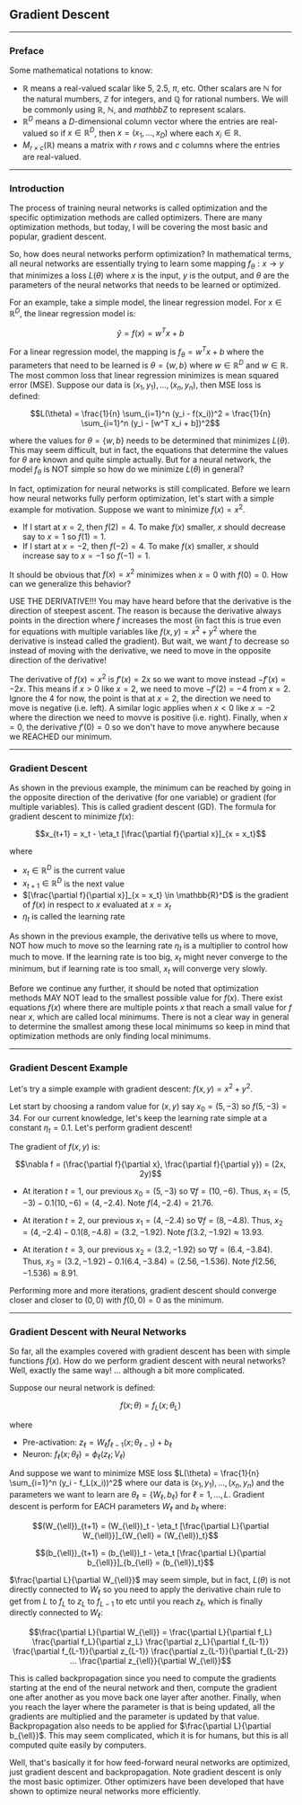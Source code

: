 ## Gradient Descent

---

### Preface

Some mathematical notations to know:

- $\mathbb{R}$ means a real-valued scalar like $5$, $2.5$, $\pi$, etc. Other scalars are $\mathbb{N}$ for the natural mumbers, $\mathbb{Z}$ for integers, and $\mathbb{Q}$ for rational numbers. We will be commonly using $\mathbb{R}$, $\mathbb{N}$, and $mathbb{Z}$ to represent scalars.
- $\mathbb{R}^D$ means a $D$-dimensional column vector where the entries are real-valued so if $x \in \mathbb{R}^D$, then $x = (x_1, ..., x_D)$ where each $x_i \in \mathbb{R}$.
- $M_{r \times c}(\mathbb{R})$ means a matrix with $r$ rows and $c$ columns where the entries are real-valued.

---

### Introduction

The process of training neural networks is called optimization and the specific optimization methods are called optimizers.
There are many optimization methods, but today, I will be covering the most basic and popular, gradient descent.

So, how does neural networks perform optimization?
In mathematical terms, all neural networks are essentially trying to learn some mapping $f_{\theta}: x \rightarrow y$
that minimizes a loss $L(\theta)$ where $x$ is the input, $y$ is the output, and
$\theta$ are the parameters of the neural networks that needs to be learned or optimized.

For an example, take a simple model, the linear regression model.
For $x \in \mathbb{R}^D$, the linear regression model is:

$$\hat{y}
= f(x)
= w^T x + b$$

For a linear regression model, the mapping is $f_{\theta} = w^T x + b$ where the parameters that need to be learned
is $\theta = \{ w, b \}$ where $w \in \mathbb{R}^D$ and $w \in \mathbb{R}$.
The most common loss that linear regression minimizes is mean squared error (MSE).
Suppose our data is $(x_1,y_1), ..., (x_n,y_n)$, then MSE loss is defined:

$$L(\theta)
= \frac{1}{n} \sum_{i=1}^n (y_i - f(x_i))^2
= \frac{1}{n} \sum_{i=1}^n (y_i - [w^T x_i + b])^2$$

where the values for $\theta = \{ w, b\}$ needs to be determined that minimizes $L(\theta)$.
This may seem difficult, but in fact, the equations that determine the values for $\theta$ are known and quite simple actually.
But for a neural network, the model $f_{\theta}$ is NOT simple so how do we minimize $L(\theta)$ in general?

In fact, optimization for neural networks is still complicated.
Before we learn how neural networks fully perform optimization, let's start with a simple example for motivation.
Suppose we want to minimize $f(x) = x^2$.

- If I start at $x=2$, then $f(2) = 4$. To make $f(x)$ smaller, $x$ should decrease say to $x=1$ so $f(1)=1$.
- If I start at $x=-2$, then $f(-2) = 4$. To make $f(x)$ smaller, $x$ should increase say to $x=-1$ so $f(-1)=1$.

It should be obvious that $f(x) = x^2$ minimizes when $x = 0$ with $f(0) = 0$.
How can we generalize this behavior?

USE THE DERIVATIVE!!!
You may have heard before that the derivative is the direction of steepest ascent.
The reason is because the derivative always points in the direction where $f$ increases the most
(in fact this is true even for equations with multiple variables like $f(x,y) = x^2 + y^2$ where
the derivative is instead called the gradient).
But wait, we want $f$ to decrease so instead of moving with the derivative,
we need to move in the opposite direction of the derivative!

The derivative of $f(x) = x^2$ is $f'(x) = 2x$ so we want to move instead $-f'(x) = -2x$.
This means if $x > 0$ like $x = 2$, we need to move $-f'(2) = -4$ from $x = 2$.
Ignore the 4 for now, the point is that at $x=2$, the direction we need to move is negative (i.e. left).
A similar logic applies when $x < 0$ like $x = -2$ where the direction we need to movve is positive (i.e. right).
Finally, when $x = 0$, the derivative $f'(0) = 0$ so we don't have to move anywhere because we REACHED our minimum.

---

### Gradient Descent

As shown in the previous example, the minimum can be reached by going in the opposite direction
of the derivative (for one variable) or gradient (for multiple variables).
This is called gradient descent (GD). The formula for gradient descent to minimize $f(x)$:

$$x_{t+1} = x_t - \eta_t [\frac{\partial f}{\partial x}]_{x = x_t}$$

where

- $x_t \in \mathbb{R}^D$ is the current value
- $x_{t+1} \in \mathbb{R}^D$ is the next value
- $[\frac{\partial f}{\partial x}]_{x = x_t} \in \mathbb{R}^D$ is the gradient of $f(x)$ in respect to $x$ evaluated at $x = x_t$
- $\eta_t$ is called the learning rate

As shown in the previous example, the derivative tells us where to move, NOT how much to move
so the learning rate $\eta_t$ is a multiplier to control how much to move.
If the learning rate is too big, $x_t$ might never converge to the minimum,
but if learning rate is too small, $x_t$ will converge very slowly.

Before we continue any further, it should be noted that optimization methods MAY NOT lead to the smallest
possible value for $f(x)$. There exist equations $f(x)$ where there are multiple points $x$ that reach a small value
for $f$ near $x$, which are called local minimums. There is not a clear way in general to determine the smallest among
these local minimums so keep in mind that optimization methods are only finding local minimums.

---

### Gradient Descent Example

Let's try a simple example with gradient descent: $f(x,y) = x^2 + y^2$.

Let start by choosing a random value for $(x,y)$ say $x_0 = (5,-3)$ so $f(5,-3) = 34$.
For our current knowledge, let's keep the learning rate simple at a constant $\eta_t = 0.1$.
Let's perform gradient descent!

The gradient of $f(x,y)$ is:

$$\nabla f = (\frac{\partial f}{\partial x}, \frac{\partial f}{\partial y}) = (2x, 2y)$$

- At iteration $t = 1$, our previous $x_0 = (5,-3)$ so $\nabla f = (10, -6)$.
Thus, $x_1 = (5,-3) - 0.1 (10, -6) = (4, -2.4)$. Note $f(4, -2.4) = 21.76$.

- At iteration $t = 2$, our previous $x_1 = (4, -2.4)$ so $\nabla f = (8, -4.8)$.
Thus, $x_2 = (4, -2.4) - 0.1 (8, -4.8) = (3.2, -1.92)$. Note $f(3.2, -1.92) \approx 13.93$.

- At iteration $t = 3$, our previous $x_2 = (3.2, -1.92)$ so $\nabla f = (6.4, -3.84)$.
Thus, $x_3 = (3.2, -1.92) - 0.1 (6.4, -3.84) = (2.56, -1.536)$. Note $f(2.56, -1.536) \approx 8.91$.

Performing more and more iterations, gradient descent should converge
closer and closer to $(0,0)$ with $f(0,0) = 0$ as the minimum.

---

### Gradient Descent with Neural Networks

So far, all the examples covered with gradient descent has been with simple functions $f(x)$.
How do we perform gradient descent with neural networks?
Well, exactly the same way! ... although a bit more complicated.

Suppose our neural network is defined:

$$f(x; \theta) = f_L(x; \theta_L)$$

where

- Pre-activation: $z_{\ell} = W_{\ell} f_{\ell-1}(x; \theta_{\ell-1}) + b_{\ell}$
- Neuron: $f_{\ell}(x; \theta_{\ell}) = \phi_{\ell}(z_{\ell}; V_{\ell})$

And suppose we want to minimize MSE loss $L(\theta) = \frac{1}{n} \sum_{i=1}^n (y_i - f_L(x_i))^2$
where our data is $(x_1, y_1), ..., (x_n, y_n)$ and the parameters we want to learn
are $\theta_{\ell} = \{ W_{\ell}, b_{\ell} \}$ for $\ell = 1, ..., L$.
Gradient descent is perform for EACH parameters $W_{\ell}$ and $b_{\ell}$ where:

$$(W_{\ell})_{t+1} = (W_{\ell})_t - \eta_t [\frac{\partial L}{\partial W_{\ell}}]_{W_{\ell} = (W_{\ell})_t}$$

$$(b_{\ell})_{t+1} = (b_{\ell})_t - \eta_t [\frac{\partial L}{\partial b_{\ell}}]_{b_{\ell} = (b_{\ell})_t}$$

$\frac{\partial L}{\partial W_{\ell}}$ may seem simple, but in fact, $L(\theta)$ is not directly connected to
$W_{\ell}$ so you need to apply the derivative chain rule to get from $L$ to $f_L$ to $z_L$ to $f_{L-1}$
to etc until you reach $z_{\ell}$, which is finally directly connected to $W_{\ell}$:

$$\frac{\partial L}{\partial W_{\ell}}
= \frac{\partial L}{\partial f_L} \frac{\partial f_L}{\partial z_L} \frac{\partial z_L}{\partial f_{L-1}}
\frac{\partial f_{L-1}}{\partial z_{L-1}} \frac{\partial z_{L-1}}{\partial f_{L-2}}
... \frac{\partial z_{\ell}}{\partial W_{\ell}}$$

This is called backpropagation since you need to compute the gradients starting at the end of the neural network
and then, compute the gradient one after another as you move back one layer after another. Finally,
when you reach the layer where the parameter is that is being updated, all the gradients are multiplied
and the parameter is updated by that value.
Backpropagation also needs to be applied for $\frac{\partial L}{\partial b_{\ell}}$.
This may seem complicated, which it is for humans, but this is all computed quite easily by computers.

Well, that's basically it for how feed-forward neural networks are optimized, just gradient descent and backpropagation.
Note gradient descent is only the most basic optimizer.
Other optimizers have been developed that have shown to optimize neural networks more efficiently.


